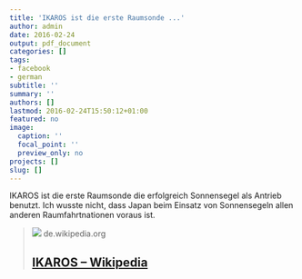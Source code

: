 ```yaml
---
title: 'IKAROS ist die erste Raumsonde ...'
author: admin
date: 2016-02-24
output: pdf_document
categories: []
tags:
- facebook
- german
subtitle: ''
summary: ''
authors: []
lastmod: 2016-02-24T15:50:12+01:00
featured: no
image:
  caption: ''
  focal_point: ''
  preview_only: no
projects: []
slug: []
---
```

IKAROS ist die erste Raumsonde die erfolgreich Sonnensegel als Antrieb benutzt. Ich wusste nicht, dass Japan beim Einsatz von Sonnensegeln allen anderen Raumfahrtnationen voraus ist.
> [![](https://upload.wikimedia.org/wikipedia/commons/thumb/1/17/IKAROS_IAC_2010.jpg/1200px-IKAROS_IAC_2010.jpg)](https://de.wikipedia.org/wiki/IKAROS)
> de.wikipedia.org
> ## [IKAROS – Wikipedia](https://de.wikipedia.org/wiki/IKAROS)
>

